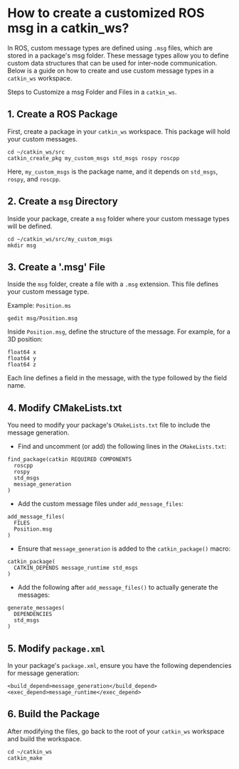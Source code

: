 # How to create a customized ROS msg in a catkin_ws?

In ROS, custom message types are defined using `.msg` files, which are stored in a package's msg folder. These message types allow you to define custom data structures that can be used for inter-node communication. Below is a guide on how to create and use custom message types in a `catkin_ws` workspace.

Steps to Customize a msg Folder and Files in a `catkin_ws`.

## 1. Create a ROS Package

First, create a package in your `catkin_ws` workspace. This package will hold your custom messages.

```
cd ~/catkin_ws/src
catkin_create_pkg my_custom_msgs std_msgs rospy roscpp
```

Here, `my_custom_msgs` is the package name, and it depends on `std_msgs`, `rospy`, and `roscpp`.

## 2. Create a `msg` Directory

Inside your package, create a `msg` folder where your custom message types will be defined.

```
cd ~/catkin_ws/src/my_custom_msgs
mkdir msg
```

## 3. Create a '.msg' File

Inside the `msg` folder, create a file with a `.msg` extension. This file defines your custom message type.

Example: `Position.ms`

```
gedit msg/Position.msg
```

Inside `Position.msg`, define the structure of the message. For example, for a 3D position:

```
float64 x
float64 y
float64 z
```

Each line defines a field in the message, with the type followed by the field name.

## 4. Modify CMakeLists.txt

You need to modify your package's `CMakeLists.txt` file to include the message generation.

- Find and uncomment (or add) the following lines in the `CMakeLists.txt`:

```
find_package(catkin REQUIRED COMPONENTS
  roscpp
  rospy
  std_msgs
  message_generation
)
```

- Add the custom message files under `add_message_files`:

```
add_message_files(
  FILES
  Position.msg
)
```

- Ensure that `message_generation` is added to the `catkin_package()` macro:

```
catkin_package(
  CATKIN_DEPENDS message_runtime std_msgs
)
```

- Add the following after `add_message_files()` to actually generate the messages:

```
generate_messages(
  DEPENDENCIES
  std_msgs
)
```

## 5. Modify `package.xml`
In your package's `package.xml`, ensure you have the following dependencies for message generation:

```
<build_depend>message_generation</build_depend>
<exec_depend>message_runtime</exec_depend>
```

## 6. Build the Package
After modifying the files, go back to the root of your `catkin_ws` workspace and build the workspace.

```
cd ~/catkin_ws
catkin_make
```




























